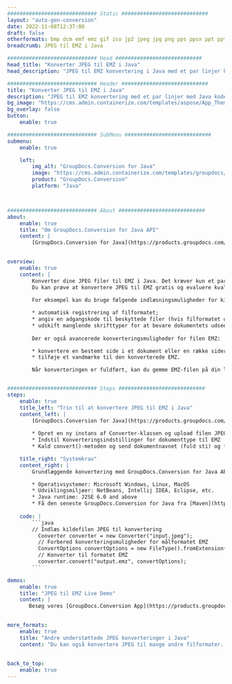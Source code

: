 ```yaml
---
############################# Static ############################
layout: "auto-gen-conversion"
date: 2022-11-08T12:37:00
draft: false
otherformats: bmp dcm emf emz gif ico jp2 jpeg jpg png pps ppsx ppt pptx psb psd svg svgz tga tif tiff webp wmf wmz
breadcrumb: JPEG til EMZ i Java

############################# Head ############################
head_title: "Konverter JPEG til EMZ i Java"
head_description: "JPEG til EMZ konvertering i Java med et par linjer kode. Konverter over 160 filformater ved hjælp af GroupDocs dokumentkonverterings-API for Java"

############################# Header ############################
title: "Konverter JPEG til EMZ i Java"
description: "JPEG til EMZ konvertering med et par linjer med Java kode"
bg_image: "https://cms.admin.containerize.com/templates/aspose/App_Themes/V3/images/bg/header1.png"
bg_overlay: false
button:
    enable: true

############################# SubMenu ############################
submenu:
    enable: true

    left:
        img_alt: "GroupDocs.Conversion for Java"
        image: "https://cms.admin.containerize.com/templates/groupdocs/images/product-logos/90x90-noborder/groupdocs-conversion-java.png"
        product: "GroupDocs.Conversion"
        platform: "Java"



############################# About ############################
about:
    enable: true
    title: "Om GroupDocs.Conversion for Java API"
    content: |
        [GroupDocs.Conversion for Java](https://products.groupdocs.com/conversion/java/) er en avanceret filformatkonverterings-API til konvertering mellem populære billed- og dokumentformater såsom Microsoft Office, OpenDocument, PDF, HTML, e-mail, CAD. og meget mere med blot et par linjer kode. Den native API registrerer automatisk formaterne af de originale dokumenter og tilbyder mange muligheder for at tilpasse de konverterede dokumenter. Sammen med funktionen til at udtrække information fra et dokument, understøtter den også caching af konverteringsresultaterne til den lokale disk som standard. Enhver form for cachelagring kan dog understøttes ved at implementere de passende grænseflader - Amazon S3, Dropbox, Google Drive, Windows Azure, Reddis eller andre.
    

overview:
    enable: true
    content: |
        Konverter dine JPEG filer til EMZ i Java. Det kræver kun et par linjer med Java kode på enhver platform efter eget valg, såsom Windows, Linux, macOS.
        Du kan prøve at konvertere JPEG til EMZ gratis og evaluere kvaliteten af ​​konverteringsresultaterne. Sammen med simple filkonverteringsscripts kan du prøve mere sofistikerede muligheder for at indlæse JPEG-kildefilen og gemme EMZ-outputtet. 
        
        For eksempel kan du bruge følgende indlæsningsmuligheder for kilden JPEG:

        * automatisk registrering af filformatet;
        * angiv en adgangskode til beskyttede filer (hvis filformatet understøtter det);
        * udskift manglende skrifttyper for at bevare dokumentets udseende.
        
        Der er også avancerede konverteringsmuligheder for filen EMZ:

        * konvertere en bestemt side i et dokument eller en række sider;
        * tilføje et vandmærke til den konverterede EMZ.

        Når konverteringen er fuldført, kan du gemme EMZ-filen på din lokale filsti eller på et tredjepartslager såsom FTP, Amazon S3, Google Drive, Dropbox osv. Bemærk venligst - for at konvertere JPEG til EMZ, behøver du ikke installere yderligere software, såsom MS Office, Open Office, Adobe Acrobat Reader osv.


############################# Steps ############################
steps:
    enable: true
    title_left: "Trin til at konvertere JPEG til EMZ i Java"
    content_left: |
        [GroupDocs.Conversion for Java](https://products.groupdocs.com/conversion/java/) giver udviklere mulighed for nemt at konvertere JPEG fil til EMZ med et par linjer kode.
        
        * Opret en ny instans af Converter-klassen og upload filen JPEG med den fulde sti
        * Indstil Konverteringsindstillinger for dokumenttype til EMZ
        * Kald convert()-metoden og send dokumentnavnet (fuld sti) og formatet (EMZ) som en parameter

    title_right: "Systemkrav"
    content_right: |
        Grundlæggende konvertering med GroupDocs.Conversion for Java API kan udføres med blot et par linjer kode. Vores API'er understøttes på alle større platforme og operativsystemer. Før du udfører koden nedenfor, skal du sørge for, at du har følgende forudsætninger installeret på dit system.

        * Operativsystemer: Microsoft Windows, Linux, MacOS
        * Udviklingsmiljøer: NetBeans, Intellij IDEA, Eclipse, etc.
        * Java runtime: J2SE 6.0 and above
        * Få den seneste GroupDocs.Conversion for Java fra [Maven](https://repository.groupdocs.com/webapp/#/artifacts/browse/tree/General/repo/com/groupdocs/groupdocs-conversion)
         
    code: |
        ```java    
        // Indlæs kildefilen JPEG til konvertering
          Converter converter = new Converter("input.jpeg");
          // Forbered konverteringsmuligheder for målformatet EMZ
          ConvertOptions convertOptions = new FileType().fromExtension("emz").getConvertOptions();
          // Konverter til formatet EMZ
          converter.convert("output.emz", convertOptions);
        ```

demos:
    enable: true
    title: "JPEG til EMZ Live Demo"
    content: |
       Besøg vores [GroupDocs.Conversion App](https://products.groupdocs.app/conversion/family) websted, og prøv JPEG til EMZ konvertering nu. Den gratis demo har følgende fordele
          

more_formats:
    enable: true
    title: "Andre understøttede JPEG konverteringer i Java"
    content: "Du kan også konvertere JPEG til mange andre filformater. Se venligst listen nedenfor."
       
       
back_to_top:
    enable: true
---
```

